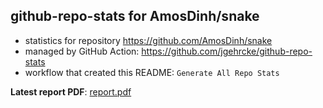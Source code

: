 ## github-repo-stats for AmosDinh/snake

- statistics for repository https://github.com/AmosDinh/snake
- managed by GitHub Action: https://github.com/jgehrcke/github-repo-stats
- workflow that created this README: `Generate All Repo Stats`

**Latest report PDF**: [report.pdf](https://github.com/AmosDinh/repo-stats/raw/github-repo-stats/AmosDinh/snake/latest-report/report.pdf)

